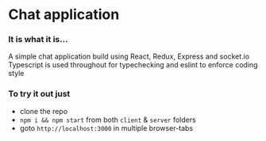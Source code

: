 # Chat application

### It is what it is...

A simple chat application build using React, Redux, Express and socket.io
Typescript is used throughout for typechecking and eslint to enforce coding style

### To try it out just
  * clone the repo
  * `npm i && npm start` from both `client` & `server` folders
  * goto `http://localhost:3000` in multiple browser-tabs
